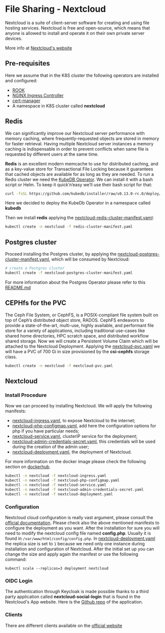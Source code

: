 # File Sharing - Nextcloud

Nextcloud is a suite of client-server software for creating and using file hosting services. Nextcloud is free and open-source, which means that anyone is allowed to install and operate it on their own private server devices.

More info at [Nextcloud's website](https://nextcloud.com)
## Pre-requisites
Here we assume that in the K8S cluster the following operators are installed and configured:
* [ROOK](https://rook.io/)
* [NGINX Ingress Controller](https://www.nginx.com/products/nginx/kubernetes-ingress-controller/)
* [cert-manager](https://cert-manager.io/)
* A namespace in K8S cluster called **nextcloud**

## Redis
We can significantly improve our Nextcloud server performance with memory caching, where frequently-requested objects are stored in memory for faster retrieval.
Having multiple Nextcloud server instances a memory caching is indispensable in order to prevent conflicts when same file is requested by different users at the same time.

**Redis** is an excellent modern memcache to use for distributed caching, and as a key-value store for Transactional File Locking because it guarantees that cached objects are available for as long as they are needed.
To run a Redis cluster we need the [KubeDB Operator](https://kubedb.com). We can install it with a bash script or Helm. To keep it quick’n’easy we’ll use their bash script for that:
```bash
curl -fsSL https://github.com/kubedb/installer/raw/v0.13.0-rc.0/deploy/kubedb.sh | bash -s -- --namespace=kubedb
```
Here we decided to deploy the KubeDb Operator in a namespace called **kubedb**

Then we install **redis** applying the [nextcloud-redis-cluster-manifest.yaml](manifests/nextcloud-redis-cluster-manifest.yaml):
```bash
kubectl create -n nextcloud -f redis-cluster-manifest.yaml
```
## Postgres cluster

Proceed installing the Postgres cluster, by applying the [nextcloud-postgres-cluster-manifest.yaml](manifests/nextcloud-postgres-cluster-manifest.yaml), which will be consumed by Nextcloud:
```bash
# create a Postgres cluster
kubectl create -f nextcloud-postgres-cluster-manifest.yaml
```
For more information about the Postgres Operator please refer to this [README.md](../identity-provider/README.md)

## CEPHfs for the PVC
The Ceph File System, or CephFS, is a POSIX-compliant file system built on top of Ceph’s distributed object store, RADOS. CephFS endeavors to provide a state-of-the-art, multi-use, highly available,
and performant file store for a variety of applications, including traditional use-cases like shared home directories, HPC scratch space, and distributed workflow shared storage.
Now we will create a Persistent Volume Claim which will be attached to the Nextcloud Deployment. Applying the [nextcloud-pvc.yaml](manifests/nextcloud-pvc.yaml) we will have a PVC of 700 Gi in size provisioned
by the **csi-cephfs** storage class.
```bash
kubectl create -n nextcloud -f nextcloud-pvc.yaml
```
## Nextcloud

### Install Procedure
Now we can proceed by installing Nextcloud. We will apply the following manifests:
* [nextcloud-ingress.yaml](manifests/nextcloud-ingress.yaml), to expose Nextcloud to the internet;
* [nextcloud-php-configmap.yaml](manifests/nextcloud-php-configmap.yaml), add here the configuration options for php if you have particular needs;
* [nextcloud-service.yaml](manifests/nextcloud-service.yaml), clusterIP service for the deployment;
* [nextcloud-admin-credentials-secret.yaml](manifests/nextcloud-admin-credentials-secret.yaml), this credentials will be used during the creation of the admin user;
* [nextcloud-deployment.yaml](manifests/nextcloud-deployment.yaml), the deployment of Nextcloud.

For more information on the docker image please check the following section on [dockerhub](https://hub.docker.com/_/nextcloud/).

```bash
kubectl -n nextcloud -f nextcloud-ingress.yaml
kubectl -n nextcloud -f nextcloud-php-configmap.yaml
kubectl -n nextcloud -f nextcloud-service.yaml
kubectl -n nextcloud -f nextcloud-admin-credentials-secret.yaml
kubectl -n nextcloud -f nextcloud-deployment.yaml
```
### Configuration
Nextcloud cloud configuration is really vast argument, please consult the [official documentation](https://docs.nextcloud.com/server/18/admin_manual/configuration_server/index.html).
Please check also the above mentioned manifests to configure the deployment as you want. After the installation for sure you will need
to modify the nextcloud config file named **config.php**. Usually it is found in ```/var/www/html/config/config.php```.
In [nextcloud-deployment.yaml](manifests/nextcloud-deployment.yaml) the replica size is set to ```1``` because we need only one instance during installation and configuration of Nextcloud.
After the initial set up you can change the size and apply again the manifest or use the following command:
```
kubectl scale --replicas=3 deployment nextcloud
```
### OIDC Login
The authentication through Keycloak is made possible thanks to a third party application called **nextcloud-social-login** that is found in the Nextcloud's App website.
Here is the [Github repo](https://github.com/zorn-v/nextcloud-social-login) of the application.

### Clients
There are different clients available on the [official website](https://nextcloud.com)
